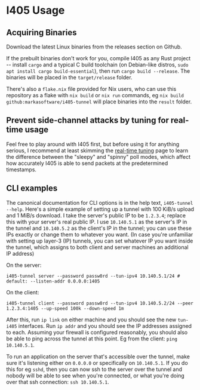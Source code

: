 # I405 Usage
## Acquiring Binaries
Download the latest Linux binaries from the releases section on Github.

If the prebuilt binaries don't work for you, compile I405 as any Rust project -- install `cargo` and
a typical C build toolchain (on Debian-like distros, `sudo apt install cargo build-essential`), then
run `cargo build --release`. The binaries will be placed in the `target/release` folder.

There's also a `flake.nix` file provided for Nix users, who can use this repository as a flake with
`nix build` or `nix run` commands, eg `nix build github:markasoftware/i405-tunnel` will place
binaries into the `result` folder.
## Prevent side-channel attacks by tuning for real-time usage
Feel free to play around with I405 first, but before using it for anything serious, I recommend at
least skimming the [real-time tuning](./real-time-tuning.md) page to learn the difference between
the "sleepy" and "spinny" poll modes, which affect how accurately I405 is able to send packets at
the predetermined timestamps.
## CLI examples
The canonical documentation for CLI options is in the help text, `i405-tunnel --help`. Here's a
simple example of setting up a tunnel with 100 KiB/s upload and 1 MiB/s download. I take the
server's public IP to be `1.2.3.4`; replace this with your server's real public IP. I use
`10.140.5.1` as the server's IP in the tunnel and `10.140.5.2` as the client's IP in the tunnel; you
can use these IPs exactly or change them to whatever you want. (In case you're unfamiliar with
setting up layer-3 (IP) tunnels, you can set whatever IP you want inside the tunnel, which assigns
to both client and server machines an additional IP address)

On the server:

```
i405-tunnel server --password passw0rd --tun-ipv4 10.140.5.1/24 # default: --listen-addr 0.0.0.0:1405
```

On the client:

```
i405-tunnel client --password passw0rd --tun-ipv4 10.140.5.2/24 --peer 1.2.3.4:1405 --up-speed 100k --down-speed 1m
```

After this, run `ip link` on either machine and you should see the new `tun-i405` interfaces. Run
`ip addr` and you should see the IP addresses assigned to each. Assuming your firewall is configured
reasonably, you should also be able to ping across the tunnel at this point. Eg from the client:
`ping 10.140.5.1`.

To run an application on the server that's accessible over the tunnel, make sure it's listening
either on `0.0.0.0` or specifically on `10.140.5.1`. If you do this for eg `sshd`, then you can now
ssh to the server over the tunnel and nobody will be able to see when you're connected, or what
you're doing over that ssh connection: `ssh 10.140.5.1`.

